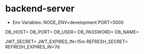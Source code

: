 # backend-server

* Env Variables:
NODE_ENV=development
PORT=5000

DB_HOST=
DB_PORT=
DB_USER=
DB_PASSWORD=
DB_NAME=

JWT_SECRET=
JWT_EXPIRES_IN=15m
REFRESH_SECRET=
REFRESH_EXPIRES_IN=7d